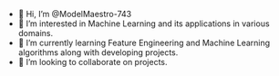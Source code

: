 - 👋 Hi, I’m @ModelMaestro-743
- 👀 I’m interested in Machine Learning and its applications in various domains.
- 🌱 I’m currently learning Feature Engineering and Machine Learning algorithms along with developing projects.
- 💞️ I’m looking to collaborate on projects.


<!---
ModelMaestro-743/ModelMaestro-743 is a ✨ special ✨ repository because its `README.md` (this file) appears on your GitHub profile.
You can click the Preview link to take a look at your changes.
--->
